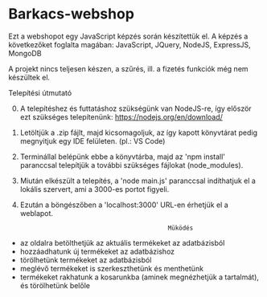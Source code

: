 # Barkacs-webshop
Ezt a webshopot egy  JavaScript képzés során készítettük el.
A képzés a következőket foglalta magában: JavaScript, JQuery, NodeJS, ExpressJS, MongoDB

A projekt nincs teljesen készen, a szűrés, ill. a fizetés funkciók még nem készültek el.

Telepítési útmutató

0. A telepítéshez és futtatáshoz szükségünk van NodeJS-re, így először ezt szükséges telepítenünk: https://nodejs.org/en/download/
1. Letöltjük a .zip fájlt, majd kicsomagoljuk, az így kapott könyvtárat pedig megnyitjuk egy IDE felületen. (pl.: VS Code)
2. Terminállal belépünk ebbe a könyvtárba, majd az 'npm install' paranccsal telepítjük a további szükséges fájlokat (node_modules).
3. Miután elkészült a telepítés, a 'node main.js' paranccsal indíthatjuk el a lokális szervert, ami a 3000-es portot figyeli.
4. Ezután a böngészőben a 'localhost:3000' URL-en érhetjük el a weblapot. 

                                                Müködés
- az oldalra betölthetjük az aktuális termékeket az adatbázisból
- hozzáadhatunk új termékeket az adatbázishoz
- törölhetünk termékeket az adatbázisból
- meglévő termékeket is szerkeszthetünk és menthetünk
- termékeket rakhatunk a kosarunkba (aminek megnézhetjük a tartalmát), és törölhetünk belőle 
